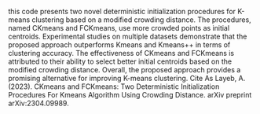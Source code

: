 this code presents two novel deterministic initialization procedures for K-means clustering based on a modified crowding distance. The procedures, named CKmeans and FCKmeans, use more crowded points as initial centroids. Experimental studies on multiple datasets demonstrate that the proposed approach outperforms Kmeans and Kmeans++ in terms of clustering accuracy. The effectiveness of CKmeans and FCKmeans is attributed to their ability to select better initial centroids based on the modified crowding distance. Overall, the proposed approach provides a promising alternative for improving K-means clustering.
Cite As
Layeb, A. (2023). CKmeans and FCKmeans: Two Deterministic Initialization Procedures For Kmeans Algorithm Using Crowding Distance. arXiv preprint arXiv:2304.09989.
